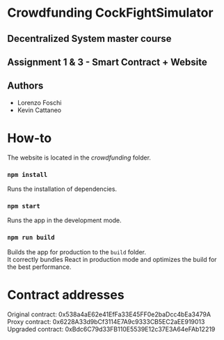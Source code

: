 # Crowdfunding CockFightSimulator
## Decentralized System master course
## Assignment 1 & 3 - Smart Contract + Website
## Authors ##
- Lorenzo Foschi
- Kevin Cattaneo 

# How-to

The website is located in the _crowdfunding_ folder.

### `npm install`

Runs the installation of dependencies.

### `npm start`

Runs the app in the development mode.

### `npm run build`

Builds the app for production to the `build` folder.\
It correctly bundles React in production mode and optimizes the build for the best performance.

# Contract addresses

Original contract: 0x538a4aE62e41EfFa33E45FF0e2baDcc4bEa3479A
Proxy contract: 0x6228A33d9bCf3114E7A9c9333CB5EC2aEE919013 
Upgraded contract: 0xBdc6C79d33FB110E5539E12c37E3A64eFAb12219